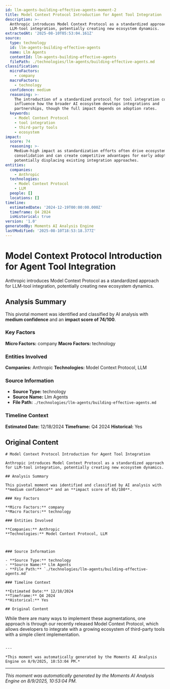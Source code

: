 ```yaml
---
id: llm-agents-building-effective-agents-moment-2
title: Model Context Protocol Introduction for Agent Tool Integration
description: >-
  Anthropic introduces Model Context Protocol as a standardized approach for
  LLM-tool integration, potentially creating new ecosystem dynamics.
extractedAt: '2025-08-10T05:53:04.161Z'
source:
  type: technology
  id: llm-agents-building-effective-agents
  name: Llm Agents
  contentId: llm-agents-building-effective-agents
  filePath: ./technologies/llm-agents/building-effective-agents.md
classification:
  microFactors:
    - company
  macroFactors:
    - technology
  confidence: medium
  reasoning: >-
    The introduction of a standardized protocol for tool integration could
    influence how the broader AI ecosystem develops integrations and
    partnerships, though the full impact depends on adoption rates.
  keywords:
    - Model Context Protocol
    - tool integration
    - third-party tools
    - ecosystem
impact:
  score: 74
  reasoning: >-
    Medium-high impact as standardization efforts often drive ecosystem
    consolidation and can create competitive advantages for early adopters while
    potentially displacing existing integration approaches.
entities:
  companies:
    - Anthropic
  technologies:
    - Model Context Protocol
    - LLM
  people: []
  locations: []
timeline:
  estimatedDate: '2024-12-19T00:00:00.000Z'
  timeframe: Q4 2024
  isHistorical: true
version: '1.0'
generatedBy: Moments AI Analysis Engine
lastModified: '2025-08-10T18:53:18.377Z'
---
```

# Model Context Protocol Introduction for Agent Tool Integration

Anthropic introduces Model Context Protocol as a standardized approach for LLM-tool integration, potentially creating new ecosystem dynamics.

## Analysis Summary

This pivotal moment was identified and classified by AI analysis with **medium confidence** and an **impact score of 74/100**.

### Key Factors

**Micro Factors:** company
**Macro Factors:** technology

### Entities Involved

**Companies:** Anthropic
**Technologies:** Model Context Protocol, LLM



### Source Information

- **Source Type:** technology
- **Source Name:** Llm Agents
- **File Path:** `./technologies/llm-agents/building-effective-agents.md`

### Timeline Context

**Estimated Date:** 12/18/2024
**Timeframe:** Q4 2024
**Historical:** Yes

## Original Content

```
# Model Context Protocol Introduction for Agent Tool Integration

Anthropic introduces Model Context Protocol as a standardized approach for LLM-tool integration, potentially creating new ecosystem dynamics.

## Analysis Summary

This pivotal moment was identified and classified by AI analysis with **medium confidence** and an **impact score of 65/100**.

### Key Factors

**Micro Factors:** company
**Macro Factors:** technology

### Entities Involved

**Companies:** Anthropic
**Technologies:** Model Context Protocol, LLM



### Source Information

- **Source Type:** technology
- **Source Name:** Llm Agents
- **File Path:** `./technologies/llm-agents/building-effective-agents.md`

### Timeline Context

**Estimated Date:** 12/18/2024
**Timeframe:** Q4 2024
**Historical:** Yes

## Original Content

```
While there are many ways to implement these augmentations, one approach is through our recently released Model Context Protocol, which allows developers to integrate with a growing ecosystem of third-party tools with a simple client implementation.
```

---

*This moment was automatically generated by the Moments AI Analysis Engine on 8/9/2025, 10:53:04 PM.*

```

---

*This moment was automatically generated by the Moments AI Analysis Engine on 8/9/2025, 10:53:04 PM.*
